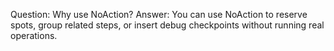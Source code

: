Question: Why use NoAction?
Answer: You can use NoAction to reserve spots, group related steps, or insert debug checkpoints without running real operations.
